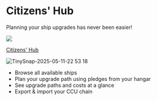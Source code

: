 # Citizens' Hub

Planning your ship upgrades has never been easier!

[![](https://dcbadge.limes.pink/api/server/AEuRtb5Vy8)](https://discord.gg/AEuRtb5Vy8)

[Citizens' Hub](https://citizenshub.app/ccu-planner)

![TinySnap-2025-05-11-22 53 18](https://github.com/user-attachments/assets/01c2322d-c0eb-4bec-94ef-7aa302c99e42)

- Browse all available ships
- Plan your upgrade path using pledges from your hangar
- See upgrade paths and costs at a glance
- Export & import your CCU chain
